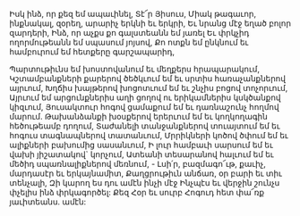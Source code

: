 
Իսկ ինձ, որ քեզ եմ ապաւինել,
Տէ՜ր Յիսուս,
Միակ թագաւոր, ինքնակալ, զօրեղ, արարիչ երկնի
եւ երկրի,
Եւ նրանց մէջ եղած բոլոր զարդերի,
Ինձ, որ աչքս քո գալստեանն եմ յառել
Եւ փրկչիդ ողորմութեանն եմ սպասում յոյսով,
Քո ոտքն եմ ընկնում եւ համբուրում եմ հետքերը
գարշապարիդ,


Պարտութիւնս եմ խոստովանում եւ մեղքերս
հրապարակում,
Կշտամբանքների քարերով ծեծկւում եմ եւ սրտիս
հառաչանքներով այրւում,
Խղճիս խայթերով խոցոտւում եմ եւ շնչիս բոցով
տոչորւում,
Այրւում եմ արցունքներիս աղի ցողով ու
երիկամներիս կսկծանքով կիզւում,
Յուսակտուր հոգով ցամաքում եմ եւ դառնաշունչ
հողմով մարում.
Թախանձանքի խօսքերով երերւում եմ եւ
կողկողագին հեծութեամբ դողում,
Տաժանելի տանջանքներով տուայտում եմ եւ
հոգուս տագնապներով տատանւում,
Մրրիկների կոծով ծփում եմ եւ ալիքների
բախումից սասանւում,
Ի լուր համբաւի սարսում եմ եւ վախի յիշատակով`
կորչում,
Ատեանի տեսարանով հալւում եմ եւ մեծիդ
սպառնալիքներով մեռնում, -
Լսի՛ր, բազմագո՜ւթ, քաւիչ, մարդասէր եւ
երկայնամիտ,
Քաղցրութիւն անճառ, օր բարի եւ տիւ տենչալի,
Զի կարող ես դու ամէն ինչի մէջ
Ինչպէս եւ վերջին շունչս փչելիս ինձ փրկագործել:
Քեզ Հօր եւ սուրբ Հոգուդ հետ փա՜ռք յաւիտեանս.
ամէն:


